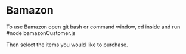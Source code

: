 # Bamazon
To use Bamazon open git bash or command window, cd inside and run 
#node bamazonCustomer.js

Then select the items you would like to purchase.
